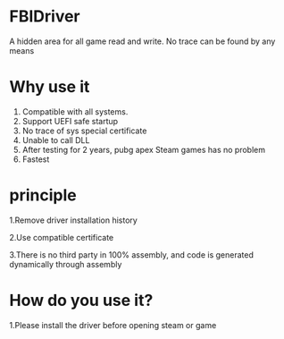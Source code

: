 # FBIDriver
A hidden area for all game read and write. No trace can be found by any means




# Why use it

1. Compatible with all systems.
2. Support UEFI safe startup
3. No trace of sys special certificate
4. Unable to call DLL
5. After testing for 2 years, pubg apex Steam games has no problem
6. Fastest





# principle


1.Remove driver installation history

2.Use compatible certificate

3.There is no third party in 100% assembly, and code is generated dynamically through assembly




# How do you use it?

1.Please install the driver before opening steam or game
